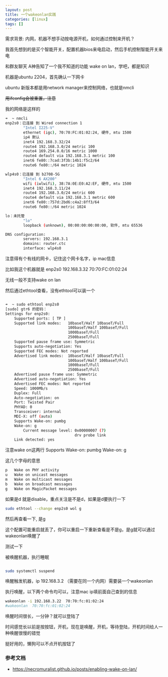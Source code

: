 ```yaml
---
layout: post
title: 一个wakeonlan实践
categories: [linux]
tags: []
---
```



需求背景: 内网，机器不想手动按电源开机，如何通过控制来开机？

我首先想到的是买个智能开关，配置机器bios来电启动，然后手机控制智能开关来电

和群友聊天 A神告知了一个我不知道的功能 wake on lan，学吧，都是知识

<!-- more -->

机器是ubuntu 2204，首先确认一下网卡

ubuntu 新版本都是用network manager来控制网络，也就是nmcli

~~用ifconfig会被重置，注意~~

我的网络是这样的

```bash
➜  ~ nmcli
enp2s0：已连接 到 Wired connection 1
        "Intel I225-V"
        ethernet (igc), 70:70:FC:01:02:24, 硬件, mtu 1500
        ip4 默认
        inet4 192.168.3.32/24
        route4 192.168.3.0/24 metric 100
        route4 169.254.0.0/16 metric 1000
        route4 default via 192.168.3.1 metric 100
        inet6 fe80::7cad:3f3b:14b1:f5c2/64
        route6 fe80::/64 metric 1024

wlp4s0：已连接 到 b2708-5G
        "Intel 6 AX200"
        wifi (iwlwifi), 38:7A:0E:E0:A2:EF, 硬件, mtu 1500
        inet4 192.168.3.11/24
        route4 192.168.3.0/24 metric 600
        route4 default via 192.168.3.1 metric 600
        inet6 fe80::757d:2bd6:c4a2:8ff3/64
        route6 fe80::/64 metric 1024

lo：未托管
        "lo"
        loopback (unknown), 00:00:00:00:00:00, 软件, mtu 65536

DNS configuration:
        servers: 192.168.3.1
        domains: router.ctc
        interface: wlp4s0

```

注意得有个有线的网卡，记住这个网卡名字，ip mac信息 

比如我这个机器就是 enp2s0 192.168.3.32 70:70:FC:01:02:24

无线一般不支持wake on lan

然后通过ethtool查看，没有ethtool可以装一个

```bash

➜  ~ sudo ethtool enp2s0
[sudo] gtr6 的密码：
Settings for enp2s0:
	Supported ports: [ TP ]
	Supported link modes:   10baseT/Half 10baseT/Full
	                        100baseT/Half 100baseT/Full
	                        1000baseT/Full
	                        2500baseT/Full
	Supported pause frame use: Symmetric
	Supports auto-negotiation: Yes
	Supported FEC modes: Not reported
	Advertised link modes:  10baseT/Half 10baseT/Full
	                        100baseT/Half 100baseT/Full
	                        1000baseT/Full
	                        2500baseT/Full
	Advertised pause frame use: Symmetric
	Advertised auto-negotiation: Yes
	Advertised FEC modes: Not reported
	Speed: 1000Mb/s
	Duplex: Full
	Auto-negotiation: on
	Port: Twisted Pair
	PHYAD: 0
	Transceiver: internal
	MDI-X: off (auto)
	Supports Wake-on: pumbg
	Wake-on: g
        Current message level: 0x00000007 (7)
                               drv probe link
	Link detected: yes
```

注意wake on这两行 Supports Wake-on: pumbg Wake-on: g

这几个字母的意思

```bash
p 	Wake on PHY activity
u 	Wake on unicast messages
m 	Wake on multicast messages
b 	Wake on broadcast messages
g 	Wake on MagicPacket messages
```

如果是d 就是disable，重点关注是不是d，如果是d要执行一下

```bash
sudo ethtool --change enp2s0 wol g

```

然后再查看一下, 是g

这个配置可能重启就丢了，你可以重启一下重新查看是不是g，是g就可以通过wakeonlan唤醒了

测试一下

被唤醒机器，执行睡眠

```bash

sudo systemctl suspend
```


唤醒触发机器，ip 192.168.3.2 （需要在同一个内网）需要装一个wakeonlan

执行唤醒，以下两个命令均可以，注意mac ip填前面自己查到的信息

```bash
wakeonlan -i 192.168.3.22  70:70:fc:01:02:24
#wakeonlan  70:70:fc:01:02:24
```

唤醒时间很长，一分钟？就可以登陆了

时间感觉长以前是按按钮，开机，现在是唤醒，开机，等待登陆，开机时间给人一种唤醒很慢的错觉

挺好用的，懒狗可以不点开机按钮了

### 参考文档

- https://necromuralist.github.io/posts/enabling-wake-on-lan/